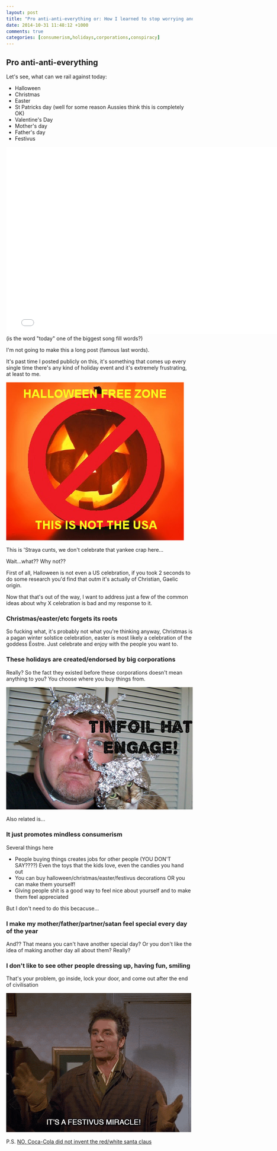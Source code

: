 ```yaml
---
layout: post
title: "Pro anti-anti-everything or: How I learned to stop worrying and enjoy the holidays"
date: 2014-10-31 11:48:12 +1000
comments: true
categories: [consumerism,holidays,corporations,conspiracy]
---
```


## Pro anti-anti-everything

Let's see, what can we rail against today:

* Halloween
* Christmas
* Easter
* St Patricks day (well for some reason Aussies think this is completely OK)
* Valentine's Day
* Mother's day
* Father's day
* Festivus

<iframe width="770" height="505" src="//www.youtube.com/embed/H_zj-36HTSY" frameborder="0" allowfullscreen></iframe>
(is the word "today" one of the biggest song fill words?)


I'm not going to make this a long post (famous last words).

It's past time I posted publicly on this, it's something that comes up every single time there's any kind of holiday event and it's extremely frustrating, at least to me. 

![no halloween here cunts, this is 'straya](/images/halloween_free_zone.jpg)

This is 'Straya cunts, we don't celebrate that yankee crap here...

Wait...what?? Why not??

First of all, Halloween is not even a US celebration, if you took 2 seconds to do some research you'd find that outm it's actually of Christian, Gaelic origin.

Now that that's out of the way, I want to address just a few of the common ideas about why X celebration is bad and my response to it.

### Christmas/easter/etc forgets its roots

So fucking what, it's probably not what you're thinking anyway, Christmas is a pagan winter solstice celebration, easter is most likely a celebration of the goddess Ēostre. Just celebrate and enjoy with the people you want to.

### These holidays are created/endorsed by big corporations

Really? So the fact they existed before these corporations doesn't mean anything to you? You choose where you buy things from.

![conspiracy alert!](/images/tfh.jpg)

Also related is...

### It just promotes mindless consumerism

Several things here

* People buying things creates jobs for other people (YOU DON'T SAY????) Even the toys that the kids love, even the candies you hand out
* You can buy halloween/christmas/easter/festivus decorations OR you can make them yourself!
* Giving people shit is a good way to feel nice about yourself and to make them feel appreciated

But I don't need to do this becacuse...

### I make my mother/father/partner/satan feel special every day of the year

And?? That means you can't have another special day? Or you don't like the idea of making another day all about them? Really?

### I don't like to see other people dressing up, having fun, smiling

That's your problem, go inside, lock your door, and come out after the end of civilisation

![it's a miracle!](/images/festivus.gif)


P.S. [NO, Coca-Cola did not invent the red/white santa claus](http://www.snopes.com/holidays/christmas/santa/cocacola.asp)